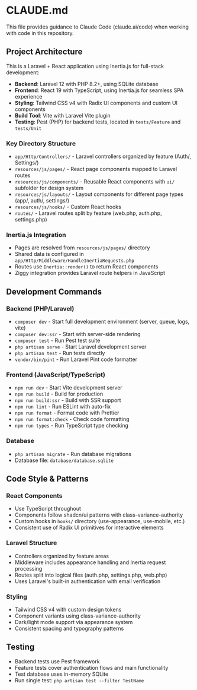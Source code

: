 # CLAUDE.md

This file provides guidance to Claude Code (claude.ai/code) when working with code in this repository.

## Project Architecture

This is a Laravel + React application using Inertia.js for full-stack development:

- **Backend**: Laravel 12 with PHP 8.2+, using SQLite database
- **Frontend**: React 19 with TypeScript, using Inertia.js for seamless SPA experience
- **Styling**: Tailwind CSS v4 with Radix UI components and custom UI components
- **Build Tool**: Vite with Laravel Vite plugin
- **Testing**: Pest (PHP) for backend tests, located in `tests/Feature` and `tests/Unit`

### Key Directory Structure

- `app/Http/Controllers/` - Laravel controllers organized by feature (Auth/, Settings/)
- `resources/js/pages/` - React page components mapped to Laravel routes
- `resources/js/components/` - Reusable React components with `ui/` subfolder for design system
- `resources/js/layouts/` - Layout components for different page types (app/, auth/, settings/)
- `resources/js/hooks/` - Custom React hooks
- `routes/` - Laravel routes split by feature (web.php, auth.php, settings.php)

### Inertia.js Integration

- Pages are resolved from `resources/js/pages/` directory
- Shared data is configured in `app/Http/Middleware/HandleInertiaRequests.php`
- Routes use `Inertia::render()` to return React components
- Ziggy integration provides Laravel route helpers in JavaScript

## Development Commands

### Backend (PHP/Laravel)
- `composer dev` - Start full development environment (server, queue, logs, vite)
- `composer dev:ssr` - Start with server-side rendering
- `composer test` - Run Pest test suite
- `php artisan serve` - Start Laravel development server
- `php artisan test` - Run tests directly
- `vendor/bin/pint` - Run Laravel Pint code formatter

### Frontend (JavaScript/TypeScript)
- `npm run dev` - Start Vite development server
- `npm run build` - Build for production
- `npm run build:ssr` - Build with SSR support
- `npm run lint` - Run ESLint with auto-fix
- `npm run format` - Format code with Prettier
- `npm run format:check` - Check code formatting
- `npm run types` - Run TypeScript type checking

### Database
- `php artisan migrate` - Run database migrations
- Database file: `database/database.sqlite`

## Code Style & Patterns

### React Components
- Use TypeScript throughout
- Components follow shadcn/ui patterns with class-variance-authority
- Custom hooks in `hooks/` directory (use-appearance, use-mobile, etc.)
- Consistent use of Radix UI primitives for interactive elements

### Laravel Structure
- Controllers organized by feature areas
- Middleware includes appearance handling and Inertia request processing
- Routes split into logical files (auth.php, settings.php, web.php)
- Uses Laravel's built-in authentication with email verification

### Styling
- Tailwind CSS v4 with custom design tokens
- Component variants using class-variance-authority
- Dark/light mode support via appearance system
- Consistent spacing and typography patterns

## Testing
- Backend tests use Pest framework
- Feature tests cover authentication flows and main functionality
- Test database uses in-memory SQLite
- Run single test: `php artisan test --filter TestName`